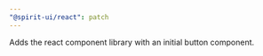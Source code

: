 ```yaml
---
"@spirit-ui/react": patch
---
```


Adds the react component library with an initial button component.
